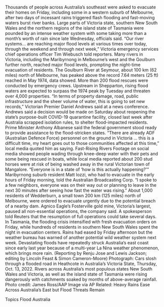 Thousands of people across Australia’s southeast were asked to evacuate their homes on Friday, including some in a western suburb of Melbourne, after two days of incessant rains triggered flash flooding and fast-moving waters burst river banks.
Large parts of Victoria state, southern New South Wales and the northern regions of the island state of Tasmania were pounded by an intense weather system with some taking more than a month’s worth of rain since late Wednesday, officials said.
“Our river systems… are reaching major flood levels at various times over today, through the weekend and through next week,” Victoria emergency services chief operations officer Tim Wiebusch told reporters.
Many rivers in Victoria, including the Maribyrnong in Melbourne’s west and the Goulburn further north, reached major flood levels, prompting the night-time evacuation of residents.
The Goulburn River at Seymour, about 100 km (62 miles) north of Melbourne, has peaked above the record 7.64 meters (25 ft) reached in May 1974, data showed. More than 200 flood rescues were conducted by emergency crews.
Upstream in Shepparton, rising flood waters are expected to surpass the 1974 peak by Tuesday and threaten over 4,000 properties.
“In terms of property damage, road, public infrastructure and the sheer volume of water, this is going to set new records,” Victorian Premier Daniel Andrews said at a news conference.
Andrews said a decision would be made on Saturday about reopening the state’s purpose-built COVID-19 quarantine facility, closed last week after Australia scrapped isolation rules, to shelter flood-impacted residents.
Prime Minister Anthony Albanese said the federal government stood ready to provide assistance to the flood-stricken states.
“There are already ADF (Australian Defence Force) personnel on the ground in Victoria … this is a difficult time, my heart goes out to those communities affected at this time,” local media quoted him as saying.
Fast-Rising Rivers
Footage on social media showed people wading through knee-deep water with their pets and some being rescued in boats, while local media reported about 200 stud horses were at risk of being washed away in the rural Victorian town of Mangalore.
“Everyone is in a state of ‘how is this actually happening?'” Maribyrnong suburb resident Matt Iozzi, who had to evacuate in the early hours of Friday morning, told the Australian Broadcasting Corp.
“I spoke to a few neighbors, everyone was on their way out or planning to leave in the next 30 minutes after seeing how fast the water was rising.”
About 1,000 residents of Wedderburn, a small town 200 km (125 miles) north of Melbourne, were ordered to evacuate urgently due to the potential breach of a nearby dam.
Agnico Eagle’s Fosterville gold mine, Victoria’s largest, paused all non-essential operations, the company said. A spokesperson told Reuters that the resumption of full operations could take several days.
In Tasmania, the flooding crisis intensified with fresh evacuation orders on Friday, while hundreds of residents in southern New South Wales spent the night in evacuation centers.
Rains had eased by Friday afternoon but the weather bureau has warned of another potential wild weather system next week.
Devastating floods have repeatedly struck Australia’s east coast since early last year because of a multi-year La Nina weather phenomenon, which brings more rain.
(Reporting by Renju Jose and Lewis Jackson; editing by Lincoln Feast & Simon Cameron-Moore)
Photograph: Cars slosh through a flooded road in Heathcote in Australia’s Victoria State, Thursday, Oct. 13, 2022. Rivers across Australia’s most populous states New South Wales and Victoria, as well as the island state of Tasmania were rising dangerously with catchments soaked by months of above-average rainfall. Photo credit: James Ross/AAP Image via AP
Related:
Heavy Rains Ease Across Australia’s East but Flood Threats Remain

Topics
Flood
Australia
